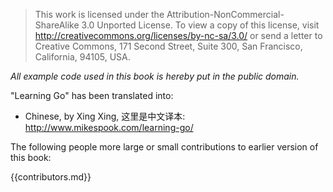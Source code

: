 > This work is licensed under the Attribution-NonCommercial-ShareAlike 3.0 Unported License. To
> view a copy of this license, visit <http://creativecommons.org/licenses/by-nc-sa/3.0/> 
> or send a letter to Creative Commons, 171 Second Street, Suite 300, San Francisco, California, 94105, USA.

*All example code used in this book is hereby put in the public domain.*

"Learning Go" has been translated into:

* Chinese, by Xing Xing, 这里是中文译本: <http://www.mikespook.com/learning-go/>

The following people more large or small contributions to earlier version of this book:

{{contributors.md}}
